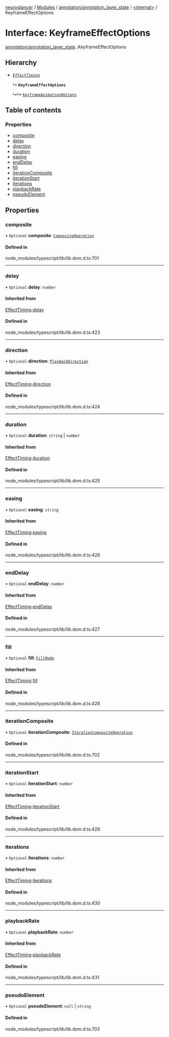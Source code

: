 [neuroglancer](../README.md) / [Modules](../modules.md) / [annotation/annotation\_layer\_state](../modules/annotation_annotation_layer_state.md) / [<internal\>](../modules/annotation_annotation_layer_state._internal_.md) / KeyframeEffectOptions

# Interface: KeyframeEffectOptions

[annotation/annotation_layer_state](../modules/annotation_annotation_layer_state.md).[<internal>](../modules/annotation_annotation_layer_state._internal_.md).KeyframeEffectOptions

## Hierarchy

- [`EffectTiming`](annotation_annotation_layer_state._internal_.EffectTiming.md)

  ↳ **`KeyframeEffectOptions`**

  ↳↳ [`KeyframeAnimationOptions`](annotation_annotation_layer_state._internal_.KeyframeAnimationOptions.md)

## Table of contents

### Properties

- [composite](annotation_annotation_layer_state._internal_.KeyframeEffectOptions.md#composite)
- [delay](annotation_annotation_layer_state._internal_.KeyframeEffectOptions.md#delay)
- [direction](annotation_annotation_layer_state._internal_.KeyframeEffectOptions.md#direction)
- [duration](annotation_annotation_layer_state._internal_.KeyframeEffectOptions.md#duration)
- [easing](annotation_annotation_layer_state._internal_.KeyframeEffectOptions.md#easing)
- [endDelay](annotation_annotation_layer_state._internal_.KeyframeEffectOptions.md#enddelay)
- [fill](annotation_annotation_layer_state._internal_.KeyframeEffectOptions.md#fill)
- [iterationComposite](annotation_annotation_layer_state._internal_.KeyframeEffectOptions.md#iterationcomposite)
- [iterationStart](annotation_annotation_layer_state._internal_.KeyframeEffectOptions.md#iterationstart)
- [iterations](annotation_annotation_layer_state._internal_.KeyframeEffectOptions.md#iterations)
- [playbackRate](annotation_annotation_layer_state._internal_.KeyframeEffectOptions.md#playbackrate)
- [pseudoElement](annotation_annotation_layer_state._internal_.KeyframeEffectOptions.md#pseudoelement)

## Properties

### composite

• `Optional` **composite**: [`CompositeOperation`](../modules/annotation_annotation_layer_state._internal_.md#compositeoperation)

#### Defined in

node_modules/typescript/lib/lib.dom.d.ts:701

___

### delay

• `Optional` **delay**: `number`

#### Inherited from

[EffectTiming](annotation_annotation_layer_state._internal_.EffectTiming.md).[delay](annotation_annotation_layer_state._internal_.EffectTiming.md#delay)

#### Defined in

node_modules/typescript/lib/lib.dom.d.ts:423

___

### direction

• `Optional` **direction**: [`PlaybackDirection`](../modules/annotation_annotation_layer_state._internal_.md#playbackdirection)

#### Inherited from

[EffectTiming](annotation_annotation_layer_state._internal_.EffectTiming.md).[direction](annotation_annotation_layer_state._internal_.EffectTiming.md#direction)

#### Defined in

node_modules/typescript/lib/lib.dom.d.ts:424

___

### duration

• `Optional` **duration**: `string` \| `number`

#### Inherited from

[EffectTiming](annotation_annotation_layer_state._internal_.EffectTiming.md).[duration](annotation_annotation_layer_state._internal_.EffectTiming.md#duration)

#### Defined in

node_modules/typescript/lib/lib.dom.d.ts:425

___

### easing

• `Optional` **easing**: `string`

#### Inherited from

[EffectTiming](annotation_annotation_layer_state._internal_.EffectTiming.md).[easing](annotation_annotation_layer_state._internal_.EffectTiming.md#easing)

#### Defined in

node_modules/typescript/lib/lib.dom.d.ts:426

___

### endDelay

• `Optional` **endDelay**: `number`

#### Inherited from

[EffectTiming](annotation_annotation_layer_state._internal_.EffectTiming.md).[endDelay](annotation_annotation_layer_state._internal_.EffectTiming.md#enddelay)

#### Defined in

node_modules/typescript/lib/lib.dom.d.ts:427

___

### fill

• `Optional` **fill**: [`FillMode`](../modules/annotation_annotation_layer_state._internal_.md#fillmode)

#### Inherited from

[EffectTiming](annotation_annotation_layer_state._internal_.EffectTiming.md).[fill](annotation_annotation_layer_state._internal_.EffectTiming.md#fill)

#### Defined in

node_modules/typescript/lib/lib.dom.d.ts:428

___

### iterationComposite

• `Optional` **iterationComposite**: [`IterationCompositeOperation`](../modules/annotation_annotation_layer_state._internal_.md#iterationcompositeoperation)

#### Defined in

node_modules/typescript/lib/lib.dom.d.ts:702

___

### iterationStart

• `Optional` **iterationStart**: `number`

#### Inherited from

[EffectTiming](annotation_annotation_layer_state._internal_.EffectTiming.md).[iterationStart](annotation_annotation_layer_state._internal_.EffectTiming.md#iterationstart)

#### Defined in

node_modules/typescript/lib/lib.dom.d.ts:429

___

### iterations

• `Optional` **iterations**: `number`

#### Inherited from

[EffectTiming](annotation_annotation_layer_state._internal_.EffectTiming.md).[iterations](annotation_annotation_layer_state._internal_.EffectTiming.md#iterations)

#### Defined in

node_modules/typescript/lib/lib.dom.d.ts:430

___

### playbackRate

• `Optional` **playbackRate**: `number`

#### Inherited from

[EffectTiming](annotation_annotation_layer_state._internal_.EffectTiming.md).[playbackRate](annotation_annotation_layer_state._internal_.EffectTiming.md#playbackrate)

#### Defined in

node_modules/typescript/lib/lib.dom.d.ts:431

___

### pseudoElement

• `Optional` **pseudoElement**: ``null`` \| `string`

#### Defined in

node_modules/typescript/lib/lib.dom.d.ts:703
